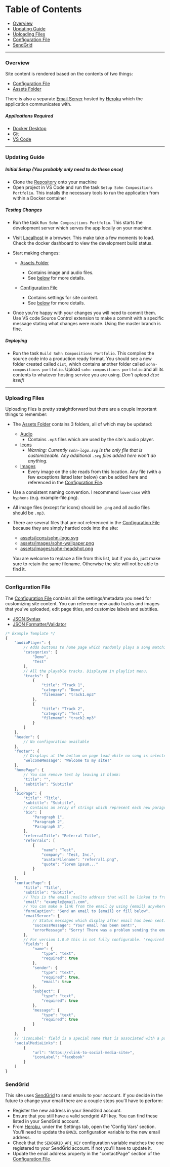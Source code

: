 # Table of Contents
- [Overview](#overview)
- [Updating Guide](#updating-guide)
- [Uploading Files](#uploading-files)
- [Configuration File](#configuration-file)
- [SendGrid](#sendgrid)

---
### Overview

Site content is rendered based on the contents of two things:
- [Configuration File](https://github.com/sohncompositions/sohn-compositions-portfolio/blob/master/client/src/app/config.json)
- [Assets Folder](https://github.com/sohncompositions/sohn-compositions-portfolio/tree/master/client/src/assets)

There is also a separate [Email Server](https://github.com/sohncompositions/sohn-compositions-emailer) hosted by [Heroku](https://www.heroku.com) which the application communicates with. 

##### Applications Required
- [Docker Desktop](https://www.docker.com/products/docker-desktop)
- [Git](https://git-scm.com/downloads)
- [VS Code](https://code.visualstudio.com/)

---
### Updating Guide

##### Initial Setup (You probably only need to do these once)
- Clone the [Repository](https://github.com/sohncompositions/sohn-compositions-portfolio) onto your machine
- Open project in VS Code and run the task `Setup Sohn Compositions Portfolio`. This installs the necessary tools to run the application from within a Docker container

##### Testing Changes
- Run the task `Run Sohn Compositions Portfolio`. This starts the development server which serves the app locally on your machine.
- Visit [Localhost](http://localhost:4200) in a browser. This make take a few moments to load. Check the docker dashboard to view the development build status.
- Start making changes:
    - [Assets Folder](https://github.com/sohncompositions/sohn-compositions-portfolio/tree/master/client/src/assets)
        - Contains image and audio files.
        - See [below](#Uploading-Files) for more details.
        
    - [Configuration File](https://github.com/sohncompositions/sohn-compositions-portfolio/blob/master/client/src/app/config.json)
        - Contains settings for site content.
        - See [below](#Configuration-File) for more details.

- Once you're happy with your changes you will need to commit them. Use VS code Source Control extension to make a commit with a specific message stating what changes were made. Using the master branch is fine.

##### Deploying
- Run the task `Build Sohn Compositions Portfolio`. This compiles the source code into a production ready format. You should see a new folder created called `dist`, which contains another folder called `sohn-compositions-portfolio`. Upload `sohn-compositions-portfolio` and all its contents to whatever hosting service you are using. *Don't upload `dist` itself!*

---

### Uploading Files
Uploading files is pretty straightforward but there are a couple important things to remember:
- The [Assets Folder](https://github.com/sohncompositions/sohn-compositions-portfolio/tree/master/client/src/assets) contains 3 folders, all of which may be updated: 
    - [Audio](https://github.com/sohncompositions/sohn-compositions-portfolio/tree/master/client/src/assets/audio)
        - Contains `.mp3` files which are used by the site's audio player.
    - [Icons](https://github.com/sohncompositions/sohn-compositions-portfolio/tree/master/client/src/assets/icons) 
        - *Warning: Currently `sohn-logo.svg` is the only file that is customizeable. Any additional `.svg` files added here won't do anything.*
    - [Images](https://github.com/sohncompositions/sohn-compositions-portfolio/tree/master/client/src/assets/images)
        - Every image on the site reads from this location. Any file (with a few exceptions listed later below) can be added here and referenced in the [Configuration File](https://github.com/sohncompositions/sohn-compositions-portfolio/blob/master/client/src/app/config.json).
- Use a consistent naming convention. I recommend `lowercase` with `hyphens` (e.g. example-file.png).
- All image files (except for icons) should be `.png` and all audio files should be `.mp3`.
- There are several files that are not referenced in the [Configuration File](https://github.com/sohncompositions/sohn-compositions-portfolio/blob/master/client/src/app/config.json) because they are simply harded code into the site:
    - [assets/icons/sohn-logo.svg](https://github.com/sohncompositions/sohn-compositions-portfolio/blob/master/client/src/assets/icons/sohn-logo.svg)
    - [assets/images/sohn-wallpaper.png](https://github.com/sohncompositions/sohn-compositions-portfolio/blob/master/client/src/assets/images/sohn-wallpaper.png)
    - [assets/images/sohn-headshot.png](https://github.com/sohncompositions/sohn-compositions-portfolio/blob/master/client/src/assets/images/sohn-headshot.png)
    
     You are welcome to replace a file from this list, but if you do, just make sure to retain the same filename. Otherwise the site will not be able to find it.
---
### Configuration File
The [Configuration File](https://github.com/sohncompositions/sohn-compositions-portfolio/blob/master/client/src/app/config.json) contains all the settings/metadata you need for customizing site content. You can reference new audio tracks and images that you've uploaded, edit page titles, and customize labels and subtitles. 
- [JSON Syntax](https://www.w3schools.com/js/js_json_syntax.asp)
- [JSON Formatter/Validator](https://jsonformatter.org/)

```js
/* Example Template */
{
    "audioPlayer": {
        // Adds buttons to home page which randomly plays a song matching the selected category
        "categories": [
            "Demo",
            "Test"
        ],
        // All the playable tracks. Displayed in playlist menu.
        "tracks": [
            {
                "title": "Track 1",
                "category": "Demo",
                "filename": "track1.mp3"
            },
            {
                "title": "Track 2",
                "category": "Test",
                "filename": "track2.mp3"
            }
        ]
    },
    "header": {
        // No configuration available
    },
    "footer": {
        // Displays at the bottom on page load while no song is selected
        "welcomeMessage": "Welcome to my site!"
    },
    "homePage": {
        // You can remove text by leaving it blank:
        "title": "",
        "subtitle": "Subtitle"
    },
    "bioPage": {
        "title": "Title",
        "subtitle": "Subtitle",
        // Contains an array of strings which represent each new paragraph containing a line break:
        "bio": [
            "Paragraph 1",
            "Paragraph 2",
            "Paragraph 3",
        ],
        "referralTitle": "Referral Title",
        "referrals": [
            {
                "name": "Test",
                "company": "Test, Inc.",
                "avatarFilename": "referral1.png",
                "quote": "lorem ipsum..."
            }
        ]
    },
    "contactPage": {
        "title": "Title",
        "subtitle": "Subtitle",
        // This is the email :mailto address that will be linked to from the email form:
        "email": "example@gmail.com",
        // You can make a link from the email by using {email} anywhere in the caption message:
        "formCaption": "Send an email to {email} or fill below",
        "emailServer": {
            // Status messages which display after email has been sent:
            "successMessage": "Your email has been sent!",
            "errorMessage": "Sorry! There was a problem sending the email."
        },
        // For version 1.0.0 this is not fully configurable. 'required' field can be toggled to enforce whether or not the form can be submitted without having to enter data for that specific field.
        "fields": {
            "name": {
                "type": "text",
                "required": true
            },
            "sender": {
                "type": "text",
                "required": true,
                "email": true
            },
            "subject": {
                "type": "text",
                "required": true
            },
            "message": {
                "type": "text",
                "required": true
            }
        }
    },
    // 'iconLabel' field is a special name that is associated with a particular icon from the Font Awesome Icon Library. To choose a different social media icon you can copy a name from any icon listed here https://fontawesome.com/icons?d=gallery&s=brands. **Only icons from the 'fab' fontset will work**
    "socialMediaLinks": [
        {
            "url": "https://<link-to-social-media-site>",
            "iconLabel": "facebook"
        }
    ]
}
```

### SendGrid
This site uses [SendGrid](https://sendgrid.com/) to send emails to your account. If you decide in the future to change your email there are a couple steps you'll have to perform:
- Register the new address in your SendGrid account.
- Ensure that you still have a valid sendgrid API key. You can find these listed in your SendGrid account.
- From [Heroku](https://heroku.com/), under the Settings tab, open the 'Config Vars' section. You'll need to update the `EMAIL` configuration variable to the new email address.
- Check that the `SENDGRID_API_KEY` configuration variable matches the one registered to your SendGrid account. If not you'll have to update it.
- Update the email address property in the "contactPage" section of the [Configuration File](https://github.com/sohncompositions/sohn-compositions-portfolio/blob/master/client/src/app/config.json).